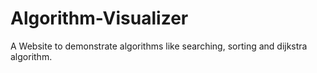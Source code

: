 # Algorithm-Visualizer

A Website to demonstrate algorithms like searching, sorting and dijkstra algorithm.
